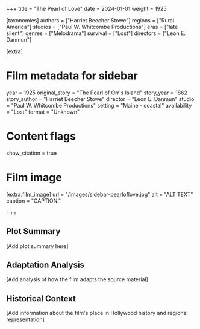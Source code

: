 +++
title = "The Pearl of Love"
date = 2024-01-01
weight = 1925

[taxonomies]
authors = ["Harriet Beecher Stowe"]
regions = ["Rural America"]
studios = ["Paul W. Whitcombe Productions"]
eras = ["late silent"]
genres = ["Melodrama"]
survival = ["Lost"]
directors = ["Leon E. Danmun"]

[extra]
# Film metadata for sidebar
year = 1925
original_story = "The Pearl of Orr's Island"
story_year = 1862
story_author = "Harriet Beecher Stowe"
director = "Leon E. Danmun"
studio = "Paul W. Whitcombe Productions"
setting = "Maine - coastal"
availability = "Lost"
format = "Unknown"

# Content flags
show_citation = true

# Film image
[extra.film_image]
url = "/images/sidebar-pearloflove.jpg"
alt = "ALT TEXT"
caption = "CAPTION."

+++

## Plot Summary

[Add plot summary here]

## Adaptation Analysis

[Add analysis of how the film adapts the source material]

## Historical Context

[Add information about the film's place in Hollywood history and regional representation]
